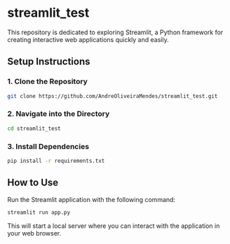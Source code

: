 # streamlit_test

This repository is dedicated to exploring Streamlit, a Python framework for creating interactive web applications quickly and easily.

## Setup Instructions

### 1. Clone the Repository
```bash
git clone https://github.com/AndreOliveiraMendes/streamlit_test.git
```

### 2. Navigate into the Directory
```bash
cd streamlit_test
```

### 3. Install Dependencies
```bash
pip install -r requirements.txt
```

## How to Use
Run the Streamlit application with the following command:
```bash
streamlit run app.py
```
This will start a local server where you can interact with the application in your web browser.
